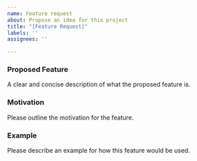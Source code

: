```yaml
---
name: Feature request
about: Propose an idea for this project
title: "[Feature Request]"
labels: ''
assignees: ''

---
```


### Proposed Feature

A clear and concise description of what the proposed feature is.

### Motivation

Please outline the motivation for the feature.

### Example

Please describe an example for how this feature would be used.
